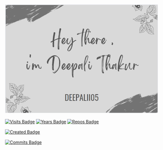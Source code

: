 [![Braydon's GitHub Banner](./assets/GitHubHeader.png)](https://braydoncoyer.dev)
<br><br>
[![Visits Badge](https://badges.pufler.dev/visits/deepalii05/deepalii05)](https:deepalii05.dev)
[![Years Badge](https://badges.pufler.dev/years/deepalii05)](https://badges.deepalii05.dev)
[![Repos Badge](https://badges.pufler.dev/repos/deepalii05)](https://badges.deepalii05.dev)
<br><br>
[![Created Badge](https://badges.pufler.dev/created/puf17640/git-badges)](https://badges.deepalii05.dev)
<br><br>
[![Commits Badge](https://badges.pufler.dev/commits/monthly/deepalii05)](https://badges.pufler.dev)
<br><br>
